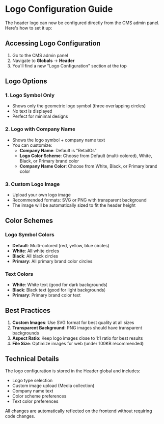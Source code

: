 # Logo Configuration Guide

The header logo can now be configured directly from the CMS admin panel. Here's how to set it up:

## Accessing Logo Configuration

1. Go to the CMS admin panel
2. Navigate to **Globals** → **Header**
3. You'll find a new "Logo Configuration" section at the top

## Logo Options

### 1. Logo Symbol Only
- Shows only the geometric logo symbol (three overlapping circles)
- No text is displayed
- Perfect for minimal designs

### 2. Logo with Company Name
- Shows the logo symbol + company name text
- You can customize:
  - **Company Name**: Default is "RetailOs"
  - **Logo Color Scheme**: Choose from Default (multi-colored), White, Black, or Primary brand color
  - **Company Name Color**: Choose from White, Black, or Primary brand color

### 3. Custom Logo Image
- Upload your own logo image
- Recommended formats: SVG or PNG with transparent background
- The image will be automatically sized to fit the header height

## Color Schemes

### Logo Symbol Colors
- **Default**: Multi-colored (red, yellow, blue circles)
- **White**: All white circles
- **Black**: All black circles  
- **Primary**: All primary brand color circles

### Text Colors
- **White**: White text (good for dark backgrounds)
- **Black**: Black text (good for light backgrounds)
- **Primary**: Primary brand color text

## Best Practices

1. **Custom Images**: Use SVG format for best quality at all sizes
2. **Transparent Background**: PNG images should have transparent backgrounds
3. **Aspect Ratio**: Keep logo images close to 1:1 ratio for best results
4. **File Size**: Optimize images for web (under 100KB recommended)

## Technical Details

The logo configuration is stored in the Header global and includes:
- Logo type selection
- Custom image upload (Media collection)
- Company name text
- Color scheme preferences
- Text color preferences

All changes are automatically reflected on the frontend without requiring code changes.
